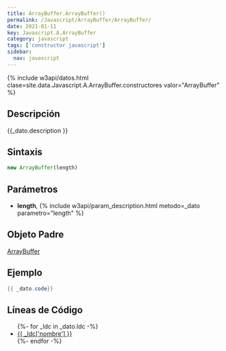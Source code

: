 ```yaml
---
title: ArrayBuffer.ArrayBuffer()
permalink: /Javascript/ArrayBuffer/ArrayBuffer/
date: 2021-01-11
key: Javascript.A.ArrayBuffer
category: javascript
tags: ['constructor javascript']
sidebar: 
  nav: javascript
---
```


{% include w3api/datos.html clase=site.data.Javascript.A.ArrayBuffer.constructores valor="ArrayBuffer" %}

## Descripción
{{_dato.description }}

## Sintaxis
~~~javascript
new ArrayBuffer(length)
~~~

## Parámetros
* **length**,  {% include w3api/param_description.html metodo=_dato parametro="length" %}

## Objeto Padre
[ArrayBuffer](/Javascript/ArrayBuffer/)

## Ejemplo
~~~java
{{ _dato.code}}
~~~

## Líneas de Código
<ul>
{%- for _ldc in _dato.ldc -%}
   <li>
       <a href="{{_ldc['url'] }}">{{ _ldc['nombre'] }}</a>
   </li>
{%- endfor -%}
</ul>
